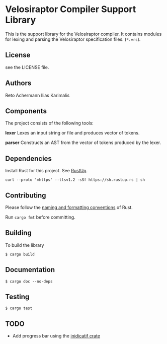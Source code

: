 # Velosiraptor Compiler Support Library

This is the support library for the Velosiraptor compiler. It contains modules for
lexing and parsing the Velosiraptor specification files. (`*.vrs`).

## License

see the LICENSE file.

## Authors

Reto Achermann
Ilias Karimalis


## Components

The project consists of the following tools:

**lexer**
Lexes an input string or file and produces vector of tokens.

**parser**
Constructs an AST from the vector of tokens produced by the lexer.


## Dependencies

Install Rust for this project. See [RustUp](https://rustup.rs/).

```
curl --proto '=https' --tlsv1.2 -sSf https://sh.rustup.rs | sh

```

## Contributing

Please follow the [naming and formatting conventions](https://doc.rust-lang.org/1.0.0/style/style/naming/README.html)
of Rust.

Run `cargo fmt` before committing.

## Building

To build the library

```
$ cargo build
```

## Documentation

```
$ cargo doc --no-deps
```


## Testing

```
$ cargo test
```

## TODO
- Add progress bar using the [inidicatif crate](https://docs.rs/indicatif/0.16.2/indicatif/)
